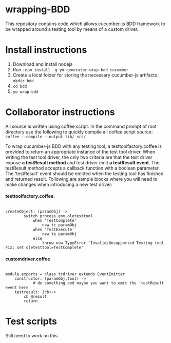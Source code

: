 # wrapping-BDD
This repository contains code which allows cucumber-js BDD framework to be wrapped around a testing tool by means of a custom driver.

# Install instructions
1. Download and install nodejs
2. Run : `npm install -g yo generator-wrap-bdd cucumber`
3. Create a local folder for storing the necessary cucumber-js artifacts :  `mkdir bdd`
4. `cd bdd`
5. `yo wrap-bdd`

# Collaborator instructions
All source is written using coffee script. In the command prompt of root directory use the following to quickly compile all coffee script source:
  `coffee --compile --output lib/ src/`
  
To wrap cucumber-js BDD with any testing tool, a testtoolfactory.coffee is provided to return an appropriate instance of the test tool driver. When writing the test tool driver, the only two criteria are that the test driver expose <b>a testResult method</b> and test driver emit <b>a testResult event</b>. The testResult method accepts a callback function with a boolean parameter. The 'testResult' event should be emitted when the testing tool has finished and returned result. Following are sample blocks where you will need to make changes when introducing a new test driver:

#### testtoolfactory.coffee:
<pre><code>
createObject: (paramObj) ->
		switch process.env.oletesttool
			when 'TestComplete'
				new tc paramObj
			when 'TestExecute'
				new te paramObj
			else
				throw new TypeError 'Invalid/Unsupported Testing tool. Fix: set oletesttool=TestComplete'
</code></pre>

#### customdriver.coffee
<pre><code>
module.exports = class tcdriver extends EventEmitter
	constructor: (paramObj,tool) ->
    		# do something and maybe you want to emit the 'testResult' event here
	testresult: (cb)->	
		cb @result
		return
</code></pre>

# Test scripts
Still need to work on this.
